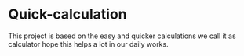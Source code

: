# Quick-calculation
This project is based on the easy and quicker calculations we call it as calculator hope this helps a lot in our daily works.
